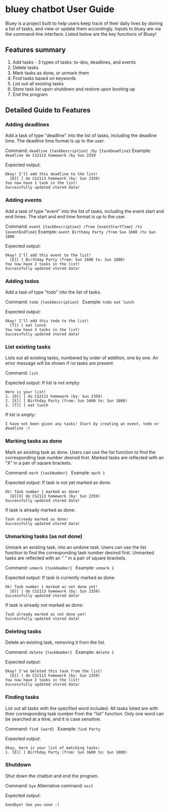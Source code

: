 # bluey chatbot User Guide

Bluey is a project built to help users keep track of their daily lives by storing a list of tasks, and view or update them accordingly.
Inputs to bluey are via the command-line interface.
Listed below are the key functions of Bluey!

## Features summary
1. Add tasks - 3 types of tasks: to-dos, deadlines, and events
2. Delete tasks
3. Mark tasks as done, or unmark them
4. Find tasks based on keywords
5. List out all existing tasks
6. Store task list upon shutdown and restore upon booting up 
7. End the program

## Detailed Guide to Features

### Adding deadlines

Add a task of type "deadline" into the list of tasks, including the deadline time.
The deadline time format is up to the user.

Command: `deadline {taskDescription} /by {taskDeadline}`
Example: `deadline do CS2113 homework /by Sun 2359`

Expected output:
```
Okay! I'll add this deadline to the list!
  [D][ ] do CS2113 homework (by: Sun 2359)
You now have 1 task in the list!
Successfully updated stored data!
```

### Adding events

Add a task of type "event" into the list of tasks, including the event start and end times.
The start and end time format is up to the user.

Command: `event {taskDescription} /from {eventStartTime} /to {eventEndTime}`
Example: `event Birthday Party /from Sun 1600 /to Sun 1800`

Expected output:
```
Okay! I'll add this event to the list!
  [E][ ] Birthday Party (from: Sun 1600 to: Sun 1800)
You now have 2 tasks in the list!
Successfully updated stored data!

```

### Adding todos

Add a task of type "todo" into the list of tasks.

Command: `todo {taskDescription} `
Example: `todo eat lunch`

Expected output:
```
Okay! I'll add this todo to the list!
  [T][ ] eat lunch
You now have 3 tasks in the list!
Successfully updated stored data!
```

### List existing tasks

Lists out all existing tasks, numbered by order of addition, one by one.
An error message will be shown if no tasks are present.

Command: `list`

Expected output:
If list is not empty:
```
Here is your list!
1. [D][ ] do CS2113 homework (by: Sun 2359)
2. [E][ ] Birthday Party (from: Sun 1600 to: Sun 1800)
3. [T][ ] eat lunch

```

If list is empty:
```
I have not been given any tasks! Start by creating an event, todo or deadline :)
```

### Marking tasks as done

Mark an existing task as done. Users can use the list function to find the corresponding task number desired first.
Marked tasks are reflected with an "X" in a pair of square brackets.

Command: `mark {taskNumber} `
Example: `mark 1`

Expected output:
If task is not yet marked as done:
```
Ok! Task number 1 marked as done!
  [D][X] do CS2113 homework (by: Sun 2359)
Successfully updated stored data!
```
If task is already marked as done:
```
Task already marked as done!
Successfully updated stored data!
```

### Unmarking tasks (as not done)

Unmark an existing task, into an undone task. Users can use the list function to find the corresponding task number desired first.
Unmarked tasks are reflected with an " " in a pair of square brackets.

Command: `unmark {taskNumber} `
Example: `unmark 1`

Expected output:
If task is currently marked as done:
```
Ok! Task number 1 marked as not done yet!
  [D][ ] do CS2113 homework (by: Sun 2359)
Successfully updated stored data!
```
If task is already not marked as done:
```
Task already marked as not done yet!
Successfully updated stored data!
```

### Deleting tasks 

Delete an existing task, removing it from the list.

Command: `delete {taskNumber} `
Example: `delete 1`

Expected output:
```
Okay! I've deleted this task from the list!
  [D][ ] do CS2113 homework (by: Sun 2359)
You now have 2 tasks in the list!
Successfully updated stored data!
```

### Finding tasks

List out all tasks with the specified word included.
All tasks listed are with their corresponding task number from the "list" function.
Only one word can be searched at a time, and it is case sensitive.

Command: `find {word} `
Example: `find Party`

Expected output:
```
Okay, here is your list of matching tasks:
1. [E][ ] Birthday Party (from: Sun 1600 to: Sun 1800)
```

### Shutdown

Shut down the chatbot and end the program.

Command: `bye`
Alternative command: `exit`

Expected output:
```
Goodbye! See you soon :)
```